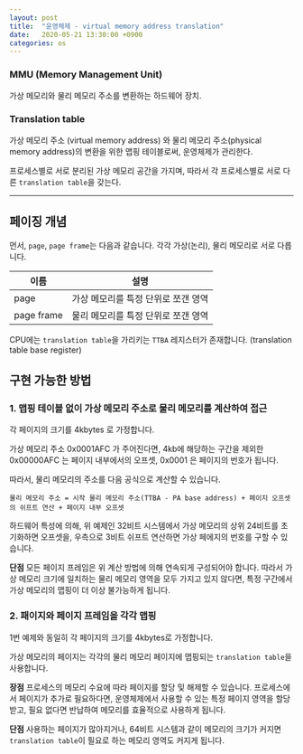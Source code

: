 ```yaml
---
layout: post
title:  "윤영체제 - virtual memory address translation"
date:   2020-05-21 13:30:00 +0900
categories: os
---
```



### MMU (Memory Management Unit)  
가상 메모리와 물리 메모리 주소를 변환하는 하드웨어 장치.

### Translation table
가상 메모리 주소 (virtual memory address) 와 물리 메모리 주소(physical memory address)의 변환을 위한 맵핑 테이블로써, 운영체제가 관리한다.

프로세스별로 서로 분리된 가상 메모리 공간을 가지며, 따라서 각 프로세스별로 서로 다른 `translation table`을 갖는다.

----

## 페이징 개념

먼서, `page`, `page frame`는 다음과 같습니다. 각각 가상(논리), 물리 메모리로 서로 다릅니다.

|이름|설명|
|---|------|
page|가상 메모리를 특정 단위로 쪼갠 영역
page frame|물리 메모리를 특정 단위로 쪼갠 영역

CPU에는 `translation table`을 가리키는 `TTBA` 레지스터가 존재합니다. (translation table base register)


## 구현 가능한 방법

### 1. 맵핑 테이블 없이 가상 메모리 주소로 물리 메모리를 계산하여 접근

각 페이지의 크기를 4kbytes 로 가정합니다.

가상 메모리 주소 0x0001AFC 가 주어진다면, 4kb에 해당하는 구간을 제외한 0x00000AFC 는 페이지 내부에서의 오프셋, 0x0001 은 페이지의 번호가 됩니다. 

따라서, 물리 메모리의 주소를 다음 공식으로 계산할 수 있습니다.

```
물리 메모리 주소 = 시작 물리 메모리 주소(TTBA - PA base address) + 페이지 오프셋의 쉬프트 연산 + 페이지 내부 오프셋
```

하드웨어 특성에 의해, 위 예제인 32비트 시스템에서 가상 메모리의 상위 24비트를 초기화하면 오프셋을, 우측으로 3비트 쉬프트 연산하면 가상 페에지의 번호를 구할 수 있습니다.

**단점**
모든 페이지 프레임은 위 계산 방법에 의해 연속되게 구성되어야 합니다. 따라서 가상 메모리 크기에 일치하는 물리 메모리 영역을 모두 가지고 있지 않다면, 특정 구간에서 가상 메모리의 맵핑이 더 이상 불가능하게 됩니다.


### 2. 패이지와 페이지 프레임을 각각 맵핑

1번 예제와 동일히 각 페이지의 크기를 4kbytes로 가정합니다.

가상 메모리의 페이지는 각각의 물리 메모리 페이지에 맵핑되는 `translation table`을 사용합니다.

**장점**
프로세스의 메모리 수요에 따라 페이지를 할당 및 해제할 수 있습니다. 프로세스에서 페이지가 추가로 필요하다면, 운영체제에서 사용할 수 있는 특정 페이지 영역을 할당받고, 필요 없다면 반납하여 메모리를 효율적으로 사용하게 됩니다.

**단점**
사용하는 페이지가 많아지거나, 64비트 시스템과 같이 메모리의 크기가 커지면 `translation table`이 필요로 하는 메모리 영역도 커지게 됩니다.